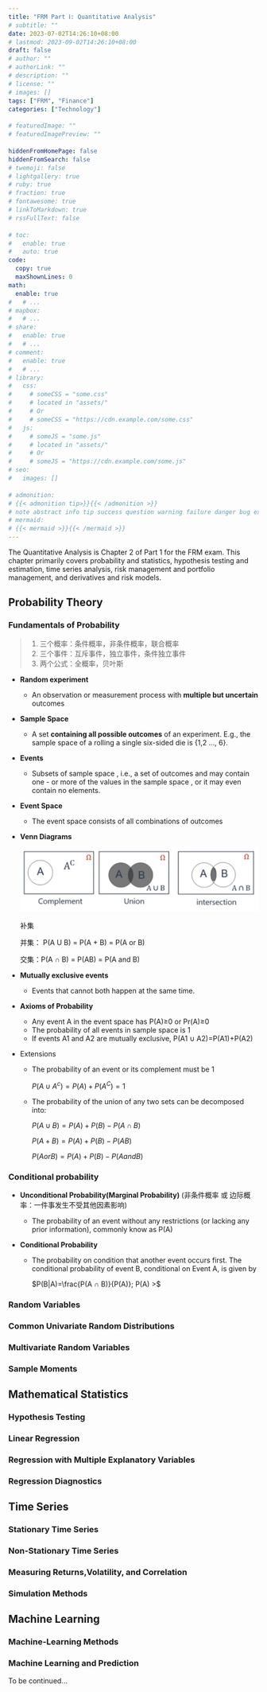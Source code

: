 ```yaml
---
title: "FRM Part Ⅰ: Quantitative Analysis"
# subtitle: ""
date: 2023-07-02T14:26:10+08:00
# lastmod: 2023-09-02T14:26:10+08:00
draft: false
# author: ""
# authorLink: ""
# description: ""
# license: ""
# images: []
tags: ["FRM", "Finance"]
categories: ["Technology"]

# featuredImage: ""
# featuredImagePreview: ""

hiddenFromHomePage: false
hiddenFromSearch: false
# twemoji: false
# lightgallery: true
# ruby: true
# fraction: true
# fontawesome: true
# linkToMarkdown: true
# rssFullText: false

# toc:
#   enable: true
#   auto: true
code:
  copy: true
  maxShownLines: 0
math:
  enable: true
#   # ...
# mapbox:
#   # ...
# share:
#   enable: true
#   # ...
# comment:
#   enable: true
#   # ...
# library:
#   css:
#     # someCSS = "some.css"
#     # located in "assets/"
#     # Or
#     # someCSS = "https://cdn.example.com/some.css"
#   js:
#     # someJS = "some.js"
#     # located in "assets/"
#     # Or
#     # someJS = "https://cdn.example.com/some.js"
# seo:
#   images: []

# admonition:
# {{< admonition tip>}}{{< /admonition >}}
# note abstract info tip success question warning failure danger bug example quote
# mermaid:
# {{< mermaid >}}{{< /mermaid >}}
---
```


The Quantitative Analysis is Chapter 2 of Part 1 for the FRM exam. This chapter primarily covers probability and statistics, hypothesis testing and estimation, time series analysis, risk management and portfolio management, and derivatives and risk models.

<!--more-->

  ## Probability Theory

### Fundamentals of Probability

> 1. 三个概率：条件概率，非条件概率，联合概率
> 2. 三个事件：互斥事件，独立事件，条件独立事件
> 3. 两个公式：全概率，贝叶斯

+ **Random experiment** 
  + An observation or measurement process with **multiple but uncertain** outcomes 
+ **Sample Space**  
  + A set **containing all possible outcomes** of an experiment.
     E.g., the sample space of a rolling a single six-sided die is {1,2 ..., 6}. 
+ **Events**
  + Subsets of sample space , i.e., a set of outcomes and may contain one - or more of the values in the sample space , or it may even contain no elements. 
+ **Event Space**  
  
  + The event space consists of all combinations of outcomes
  
+ **Venn Diagrams**

  ![image-20230913161532799](image-20230913161532799.png " ")

  补集

  并集： P(A U B) = P(A + B) = P(A or B)

  交集：P(A ∩ B) = P(AB) = P(A and B)

+ **Mutually exclusive events**

  + Events that cannot both happen at the same time.


+ **Axioms of Probability**

  + Any event A in the event space has P(A)≥0 or Pr(A)≥0
  + The probability of all events in sample space is 1
  + If events A1 and A2 are mutually exclusive, P(A1 ∪ A2)=P(A1)+P(A2)

+ Extensions

  + The probability of an event or its complement must be 1

    $P(A∪A^c)=P(A)+P(A^C)=1$

  + The probability of the union of any two sets can be decomposed into:

    $P(A∪B)=P(A)+P(B)-P(A∩B)$

    $P(A+B)=P(A)+P(B)-P(AB)$

    $P(A or B)=P(A)+P(B)-P(A and B)$

### Conditional probability

+ **Unconditional Probability(Marginal Probability)** (非条件概率 或 边际概率：一件事发生不受其他因素影响)

  + The probability of an event without any restrictions (or lacking any prior information), commonly know as P(A)

+ **Conditional Probability**

  + The probability on condition that another event occurs first. The conditional probability of event B, conditional on Event A, is given by

    $P(B|A)=\frac{P(A ∩ B)}{P(A)}; P(A) >$

### Random Variables

### Common Univariate Random Distributions

###  Multivariate Random Variables

###  Sample Moments

## Mathematical Statistics

### Hypothesis Testing

### Linear Regression

### Regression with Multiple Explanatory Variables

### Regression Diagnostics

## Time Series

### Stationary Time Series

### Non-Stationary Time Series

### Measuring Returns,Volatility, and Correlation 

### Simulation Methods

## Machine Learning

### Machine-Learning Methods

### Machine Learning and Prediction









To be continued...
